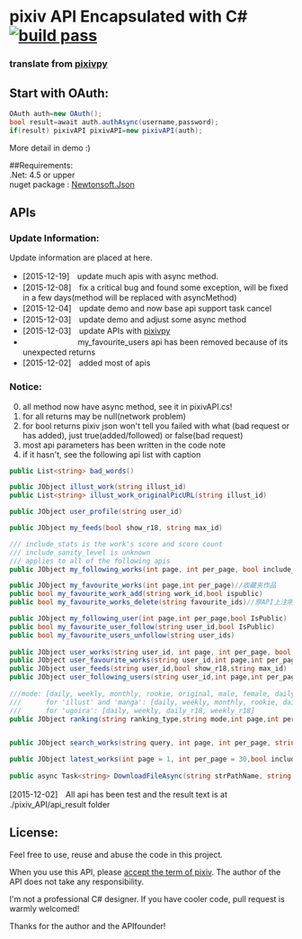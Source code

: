 # pixiv API Encapsulated with C# [![build pass](https://travis-ci.org/xingoxu/pixiv_API-c-.svg?branch=master)](https://travis-ci.org/xingoxu/pixiv_API-c-)
### translate from [pixivpy](https://github.com/upbit/pixivpy)  

## Start with OAuth:    
```csharp
OAuth auth=new OAuth();  
bool result=await auth.authAsync(username,password);  
if(result) pixivAPI pixivAPI=new pixivAPI(auth);  
```
  
More detail in demo :)  

##Requirements:  
.Net: 4.5 or upper  
nuget package : [Newtonsoft.Json](http://www.newtonsoft.com/json)  
  
##  APIs  
### Update Information:  
Update information are placed at here.  
* [2015-12-19]　update much apis with async method.
* [2015-12-08]　fix a critical bug and found some exception, will be fixed in a few days(method will be replaced with asyncMethod)
* [2015-12-04]　update demo and now base api support task cancel
* [2015-12-03]　update demo and adjust some async method
* [2015-12-03]　update APIs with [pixivpy](https://github.com/upbit/pixivpy)
* 　　　　　　　my_favourite_users api has been removed because of its unexpected returns
* [2015-12-02]　added most of apis

### Notice:   
0. all method now have async method, see it in pixivAPI.cs!
1. for all returns may be null(network problem)  
2. for bool returns pixiv json won't tell you failed with what (bad request or has added), just true(added/followed) or false(bad request)  
3. most api parameters has been written in the code note  
4. if it hasn't, see the following api list with caption  

```csharp  
public List<string> bad_words()  

public JObject illust_work(string illust_id)    
public List<string> illust_work_originalPicURL(string illust_id)  

public JObject user_profile(string user_id)  

public JObject my_feeds(bool show_r18, string max_id)  

/// include_stats is the work's score and score count
/// include_sanity_level is unknown
/// applies to all of the following apis
public JObject my_following_works(int page, int per_page, bool include_stats = true, bool include_sanity_level = true)//关注的人的新作品  

public JObject my_favourite_works(int page,int per_page)//收藏夹作品
public bool my_favourite_work_add(string work_id,bool ispublic)
public bool my_favourite_works_delete(string favourite_ids)//原API上注明需要输入publicity参数，经测试无需输入，都可以删除

public JObject my_following_user(int page,int per_page,bool IsPublic)
public bool my_favourite_user_follow(string user_id,bool IsPublic)
public bool my_favourite_users_unfollow(string user_ids)
  
public JObject user_works(string user_id, int page, int per_page, bool include_stats = true, bool include_sanity_level = true)
public JObject user_favourite_works(string user_id,int page,int per_page)
public JObject user_feeds(string user_id,bool show_r18,string max_id)
public JObject user_following_users(string user_id,int page,int per_page)
  
///mode: [daily, weekly, monthly, rookie, original, male, female, daily_r18, weekly_r18, male_r18, female_r18, r18g]
///      for 'illust' and 'manga': [daily, weekly, monthly, rookie, daily_r18, weekly_r18, r18g]
///      for 'ugoira': [daily, weekly, daily_r18, weekly_r18]
public JObject ranking(string ranking_type,string mode,int page,int per_page,string date)


public JObject search_works(string query, int page, int per_page, string mode = "text", string period = "all", string order = "desc", string sort = "date", bool include_stats = true, bool include_sanity_level = true,bool show_r18=true)

public JObject latest_works(int page = 1, int per_page = 30,bool include_stats=true,bool include_sanity_level=true)
  
public async Task<string> DownloadFileAsync(string strPathName, string strUrl, Dictionary<string, object> header = null, CancellationTokenSource tokensource = null)  
```  
  
[2015-12-02]　All api has been test and the result text is at ./pixiv_API/api_result folder  

## License:  

Feel free to use, reuse and abuse the code in this project.    
  
When you use this API, please [accept the term of pixiv](http://www.pixiv.net/terms/?page=term). The author of the API does not take any responsibility.
  
I'm not a professional C# designer. If you have cooler code, pull request is warmly welcomed!  

Thanks for the author and the APIfounder!   